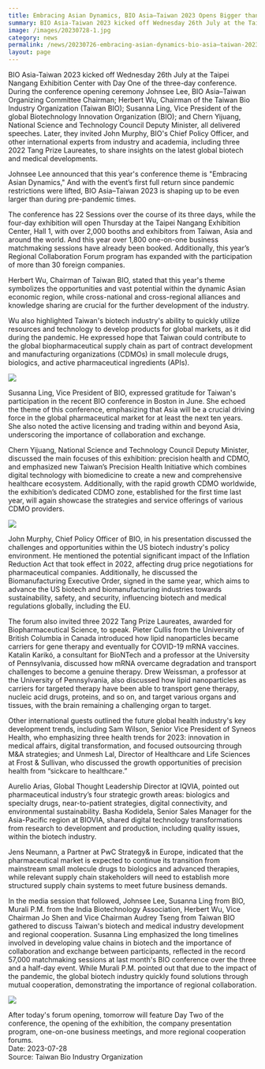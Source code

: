 ```yaml
---
title: Embracing Asian Dynamics, BIO Asia–Taiwan 2023 Opens Bigger than Ever!
summary: BIO Asia-Taiwan 2023 kicked off Wednesday 26th July at the Taipei Nangang Exhibition Center with Day One of the three-day conference.
image: /images/20230728-1.jpg
category: news
permalink: /news/20230726-embracing-asian-dynamics-bio-asia–taiwan-2023-opens-bigger-than-ever/
layout: page
---
```


BIO Asia-Taiwan 2023 kicked off Wednesday 26th July at the Taipei Nangang Exhibition Center with Day One of the three-day conference. During the conference opening ceremony Johnsee Lee, BIO Asia–Taiwan Organizing Committee Chairman; Herbert Wu, Chairman of the Taiwan Bio Industry Organization (Taiwan BIO); Susanna Ling, Vice President of the global Biotechnology Innovation Organization (BIO); and Chern Yijuang, National Science and Technology Council Deputy Minister, all delivered speeches. Later, they invited John Murphy, BIO's Chief Policy Officer, and other international experts from industry and academia, including three 2022 Tang Prize Laureates, to share insights on the latest global biotech and medical developments.

Johnsee Lee announced that this year's conference theme is "Embracing Asian Dynamics," And with the event’s first full return since pandemic restrictions were lifted, BIO Asia–Taiwan 2023 is shaping up to be even larger than during pre-pandemic times.
 
The conference has 22 Sessions over the course of its three days, while the four-day exhibition will open Thursday at the Taipei Nangang Exhibition Center, Hall 1, with over 2,000 booths and exhibitors from Taiwan, Asia and around the world. And this year over 1,800 one-on-one business matchmaking sessions have already been booked. Additionally, this year’s Regional Collaboration Forum program has expanded with the participation of more than 30 foreign companies.
 
Herbert Wu, Chairman of Taiwan BIO, stated that this year's theme symbolizes the opportunities and vast potential within the dynamic Asian economic region, while cross-national and cross-regional alliances and knowledge sharing are crucial for the further development of the industry.
 
Wu also highlighted Taiwan's biotech industry's ability to quickly utilize resources and technology to develop products for global markets, as it did during the pandemic. He expressed hope that Taiwan could contribute to the global biopharmaceutical supply chain as part of contract development and manufacturing organizations (CDMOs) in small molecule drugs, biologics, and active pharmaceutical ingredients (APIs).
 
<img src="https://bio.taiwan.gov.tw/images/20230728-2.jpg">

Susanna Ling, Vice President of BIO, expressed gratitude for Taiwan's participation in the recent BIO conference in Boston in June. She echoed the theme of this conference, emphasizing that Asia will be a crucial driving force in the global pharmaceutical market for at least the next ten years. She also noted the active licensing and trading within and beyond Asia, underscoring the importance of collaboration and exchange.
 
Chern Yijuang, National Science and Technology Council Deputy Minister, discussed the main focuses of this exhibition: precision health and CDMO, and emphasized new Taiwan’s Precision Health Initiative which combines digital technology with biomedicine to create a new and comprehensive healthcare ecosystem. Additionally, with the rapid growth CDMO worldwide, the exhibition’s dedicated CDMO zone, established for the first time last year, will again showcase the strategies and service offerings of various CDMO providers.

<img src="https://bio.taiwan.gov.tw/images/20230728-3.jpg">

John Murphy, Chief Policy Officer of BIO, in his presentation discussed the challenges and opportunities within the US biotech industry's policy environment. He mentioned the potential significant impact of the Inflation Reduction Act that took effect in 2022, affecting drug price negotiations for pharmaceutical companies. Additionally, he discussed the Biomanufacturing Executive Order, signed in the same year, which aims to advance the US biotech and biomanufacturing industries towards sustainability, safety, and security, influencing biotech and medical regulations globally, including the EU.
 
The forum also invited three 2022 Tang Prize Laureates, awarded for Biopharmaceutical Science, to speak. Pieter Cullis from the University of British Columbia in Canada introduced how lipid nanoparticles became carriers for gene therapy and eventually for COVID-19 mRNA vaccines. Katalin Karikó, a consultant for BioNTech and a professor at the University of Pennsylvania, discussed how mRNA overcame degradation and transport challenges to become a genuine therapy. Drew Weissman, a professor at the University of Pennsylvania, also discussed how lipid nanoparticles as carriers for targeted therapy have been able to transport gene therapy, nucleic acid drugs, proteins, and so on, and target various organs and tissues, with the brain remaining a challenging organ to target.
 
Other international guests outlined the future global health industry's key development trends, including Sam Wilson, Senior Vice President of Syneos Health, who emphasizing three health trends for 2023: innovation in medical affairs, digital transformation, and focused outsourcing through M&A strategies; and Unmesh Lal, Director of Healthcare and Life Sciences at Frost & Sullivan, who discussed the growth opportunities of precision health from “sickcare to healthcare.”
 
Aurelio Arias, Global Thought Leadership Director at IQVIA, pointed out pharmaceutical industry’s four strategic growth areas: biologics and specialty drugs, near-to-patient strategies, digital connectivity, and environmental sustainability. Basha Kodidela, Senior Sales Manager for the Asia-Pacific region at BIOVIA, shared digital technology transformations from research to development and production, including quality issues, within the biotech industry.
 
Jens Neumann, a Partner at PwC Strategy& in Europe, indicated that the pharmaceutical market is expected to continue its transition from mainstream small molecule drugs to biologics and advanced therapies, while relevant supply chain stakeholders will need to establish more structured supply chain systems to meet future business demands.
 
In the media session that followed, Johnsee Lee, Susanna Ling from BIO, Murali P.M. from the India Biotechnology Association, Herbert Wu, Vice Chairman Jo Shen and Vice Chairman Audrey Tseng from Taiwan BIO gathered to discuss Taiwan's biotech and medical industry development and regional cooperation. Susanna Ling emphasized the long timelines involved in developing value chains in biotech and the importance of collaboration and exchange between participants, reflected in the record 57,000 matchmaking sessions at last month's BIO conference over the three and a half-day event. While Murali P.M. pointed out that due to the impact of the pandemic, the global biotech industry quickly found solutions through mutual cooperation, demonstrating the importance of regional collaboration.

<img src="https://bio.taiwan.gov.tw/images/20230728-4.jpg">

After today's forum opening, tomorrow will feature Day Two of the conference, the opening of the exhibition, the company presentation program, one-on-one business meetings, and more regional cooperation forums.
<br/>
Date: 2023-07-28
<br/>
Source: Taiwan Bio Industry Organization
